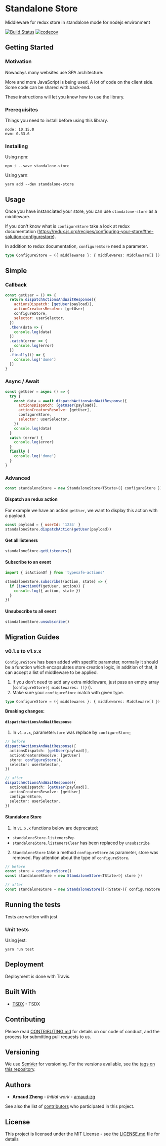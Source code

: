# Standalone Store

Middleware for redux store in standalone mode for nodejs environment

[![Build Status](https://travis-ci.org/arnaud-zg/standalone-store.svg?branch=develop)](https://travis-ci.org/arnaud-zg/standalone-store)
[![codecov](https://codecov.io/gh/arnaud-zg/standalone-store/branch/develop/graph/badge.svg)](https://codecov.io/gh/arnaud-zg/standalone-store)

## Getting Started

### Motivation

Nowadays many websites use SPA architecture:

More and more JavaScript is being used.
A lot of code on the client side.
Some code can be shared with back-end.

These instructions will let you know how to use the library.

### Prerequisites

Things you need to install before using this library.

```
node: 10.15.0
nvm: 0.33.6
```

### Installing

Using npm:

```shell
npm i --save standalone-store
```

Using yarn:

```shell
yarn add --dev standalone-store
```

## Usage

Once you have instanciated your store, you can use `standalone-store` as a middleware.

If you don't know what is `configureStore` take a look at redux documentation (https://redux.js.org/recipes/configuring-your-store#the-solution-configurestore).

In addition to redux documentation, `configureStore` need a parameter.

```ts
type ConfigureStore = ({ middlewares }: { middlewares: Middleware[] }) => ReturnType<StoreCreator>
```

## Simple

### Callback

```js
const getUser = () => {
  return dispatchActionsAndWaitResponse({
    actionsDispatch: [getUser(payload)],
    actionCreatorsResolve: [getUser]
    configureStore,
    selector: userSelector,
  })
  .then(data => {
    console.log(data)
  })
  .catch(error => {
    console.log(error)
  })
  .finally(() => {
    console.log('done')
  })
}
```

### Async / Await

```js
const getUser = async () => {
  try {
    const data = await dispatchActionsAndWaitResponse({
      actionsDispatch: [getUser(payload)],
      actionCreatorsResolve: [getUser],
      configureStore,
      selector: userSelector,
    })
    console.log(data)
  }
  catch (error) {
    console.log(error)
  }
  finally {
    console.log('done')
  }
}
```

### Advanced

```js
const standaloneStore = new StandaloneStore<TState>({ configureStore })
```

#### Dispatch an redux action

For example we have an action `getUser`, we want to display this action with a payload.

```js
const payload = { userId: '1234' }
standaloneStore.dispatchAction(getUser(payload))
```

#### Get all listeners

```js
standaloneStore.getListeners()
```

#### Subscribe to an event

```js
import { isActionOf } from 'typesafe-actions'

standaloneStore.subscribe((action, state) => {
  if (isActionOf(getUser, action)) {
    console.log({ action, state })
  }
})
```

#### Unsubscribe to all event

```js
standaloneStore.unsubscribe()
```

## Migration Guides

### v0.1.x to v1.x.x

`ConfigureStore` has been added with specific parameter, normally it should be a function which encapsulates store creation logic, in addition of that, it can accept a list of middleware to be applied.

1. If you don't need to add any extra middleware, just pass an empty array (`configureStore({ middlewares: []})`).
2. Make sure your `configureStore` match with given type.

```ts
type ConfigureStore = ({ middlewares }: { middlewares: Middleware[] }) => ReturnType<StoreCreator>
```

**Breaking changes:**

#### `dispatchActionsAndWaitResponse`

1. In `v1.x.x`, parameter`store` was replace by `configureStore`;

```ts
// before
dispatchActionsAndWaitResponse({
  actionsDispatch: [getUser(payload)],
  actionCreatorsResolve: [getUser]
  store: configureStore(),
  selector: userSelector,
})

// after
dispatchActionsAndWaitResponse({
  actionsDispatch: [getUser(payload)],
  actionCreatorsResolve: [getUser]
  configureStore,
  selector: userSelector,
})
```

#### Standalone Store

1. In `v1.x.x` functions below are deprecated;
  - `standaloneStore.listenersPop`
  - `standaloneStore.listenersClear` has been replaced by `unsubscribe`

2. `StandaloneStore` take a method `configureStore` as parameter, store was removed. Pay attention about the type of `configureStore`.

```ts
// before
const store = configureStore()
const standaloneStore = new StandaloneStore<TState>({ store })

// after
const standaloneStore = new StandaloneStore()<TState>({ configureStore })
```

## Running the tests

Tests are written with jest

### Unit tests

Using jest:

```shell
yarn run test
```

## Deployment

Deployment is done with Travis.

## Built With

* [TSDX](https://github.com/palmerhq/tsdx) - TSDX

## Contributing

Please read [CONTRIBUTING.md](https://gist.github.com/PurpleBooth/b24679402957c63ec426) for details on our code of conduct, and the process for submitting pull requests to us.

## Versioning

We use [SemVer](http://semver.org/) for versioning. For the versions available, see the [tags on this repository](https://github.com/arnaud-zg/standalone-store/tags).

## Authors

* **Arnaud Zheng** - *Initial work* - [arnaud-zg](https://github.com/arnaud-zg)

See also the list of [contributors](https://github.com/arnaud-zg/standalone-store/graphs/contributors) who participated in this project.

## License

This project is licensed under the MIT License - see the [LICENSE.md](LICENSE.md) file for details
